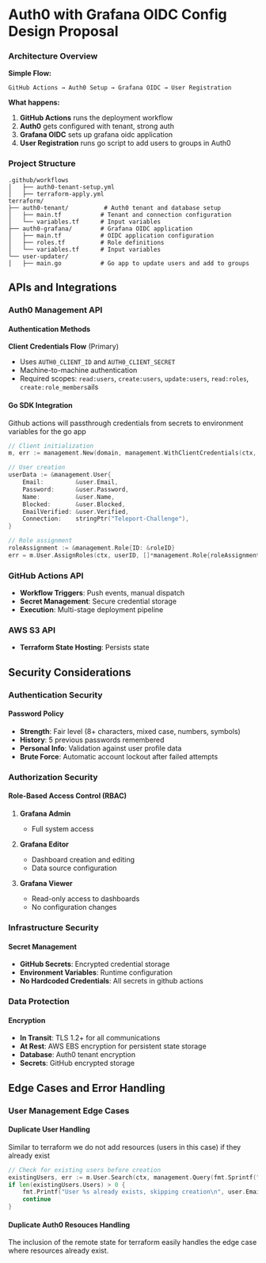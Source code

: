 # Auth0 with Grafana OIDC Config Design Proposal

### Architecture Overview

**Simple Flow:**
```
GitHub Actions → Auth0 Setup → Grafana OIDC → User Registration
```

**What happens:**
1. **GitHub Actions** runs the deployment workflow
2. **Auth0** gets configured with tenant, strong auth
3. **Grafana OIDC** sets up grafana oidc application
4. **User Registration** runs go script to add users to groups in Auth0

### Project Structure

```
.github/workflows
│   ├── auth0-tenant-setup.yml
│   ├── terraform-apply.yml
terraform/
├── auth0-tenant/          # Auth0 tenant and database setup
│   ├── main.tf           # Tenant and connection configuration
│   └── variables.tf      # Input variables
├── auth0-grafana/        # Grafana OIDC application
│   ├── main.tf           # OIDC application configuration
│   ├── roles.tf          # Role definitions
│   └── variables.tf      # Input variables
└── user-updater/
│   ├── main.go           # Go app to update users and add to groups
```

## APIs and Integrations

### Auth0 Management API

#### Authentication Methods
**Client Credentials Flow** (Primary)
- Uses `AUTH0_CLIENT_ID` and `AUTH0_CLIENT_SECRET`
- Machine-to-machine authentication
- Required scopes: `read:users`, `create:users`, `update:users`, `read:roles`, `create:role_members`ails

#### Go SDK Integration
Github actions will passthrough credentials from secrets to environment variables for the go app
```go
// Client initialization
m, err := management.New(domain, management.WithClientCredentials(ctx, clientID, clientSecret))

// User creation
userData := &management.User{
    Email:         &user.Email,
    Password:      &user.Password,
    Name:          &user.Name,
    Blocked:       &user.Blocked,
    EmailVerified: &user.Verified,
    Connection:    stringPtr("Teleport-Challenge"),
}

// Role assignment
roleAssignment := &management.Role{ID: &roleID}
err = m.User.AssignRoles(ctx, userID, []*management.Role{roleAssignment})
```

### GitHub Actions API
- **Workflow Triggers**: Push events, manual dispatch
- **Secret Management**: Secure credential storage
- **Execution**: Multi-stage deployment pipeline

### AWS S3 API
- **Terraform State Hosting**: Persists state

### 

## Security Considerations

### Authentication Security

#### Password Policy
- **Strength**: Fair level (8+ characters, mixed case, numbers, symbols)
- **History**: 5 previous passwords remembered
- **Personal Info**: Validation against user profile data
- **Brute Force**: Automatic account lockout after failed attempts

### Authorization Security

#### Role-Based Access Control (RBAC)
1. **Grafana Admin**
    - Full system access

2. **Grafana Editor**
    - Dashboard creation and editing
    - Data source configuration

3. **Grafana Viewer**
    - Read-only access to dashboards
    - No configuration changes

### Infrastructure Security

#### Secret Management
- **GitHub Secrets**: Encrypted credential storage
- **Environment Variables**: Runtime configuration
- **No Hardcoded Credentials**: All secrets in github actions

### Data Protection

#### Encryption
- **In Transit**: TLS 1.2+ for all communications
- **At Rest**: AWS EBS encryption for persistent state storage
- **Database**: Auth0 tenant encryption
- **Secrets**: GitHub encrypted storage

## Edge Cases and Error Handling

### User Management Edge Cases

#### Duplicate User Handling
Similar to terraform we do not add resources (users in this case) if they already exist
```go
// Check for existing users before creation
existingUsers, err := m.User.Search(ctx, management.Query(fmt.Sprintf("email:%s", user.Email)))
if len(existingUsers.Users) > 0 {
    fmt.Printf("User %s already exists, skipping creation\n", user.Email)
    continue
}
```
#### Duplicate Auth0 Resouces Handling
The inclusion of the remote state for terraform easily handles the edge case where resources already exist.
